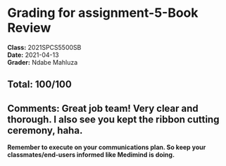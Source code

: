 # Grading for assignment-5-Book Review
**Class:** 2021SPCS5500SB<br>
**Date:** 2021-04-13<br>
**Grader:** Ndabe Mahluza

## Total: 100/100
## Comments: Great job team! Very clear and thorough. I also see you kept the ribbon cutting ceremony, haha.
**Remember to execute on your communications plan. So keep your classmates/end-users informed like Medimind is doing.**


